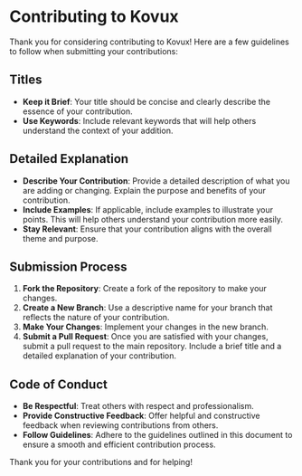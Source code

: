 # Contributing to Kovux

Thank you for considering contributing to Kovux! Here are a few guidelines to follow when submitting your contributions:

## Titles

- **Keep it Brief**: Your title should be concise and clearly describe the essence of your contribution.
- **Use Keywords**: Include relevant keywords that will help others understand the context of your addition.

## Detailed Explanation

- **Describe Your Contribution**: Provide a detailed description of what you are adding or changing. Explain the purpose and benefits of your contribution.
- **Include Examples**: If applicable, include examples to illustrate your points. This will help others understand your contribution more easily.
- **Stay Relevant**: Ensure that your contribution aligns with the overall theme and purpose.

## Submission Process

1. **Fork the Repository**: Create a fork of the repository to make your changes.
2. **Create a New Branch**: Use a descriptive name for your branch that reflects the nature of your contribution.
3. **Make Your Changes**: Implement your changes in the new branch.
4. **Submit a Pull Request**: Once you are satisfied with your changes, submit a pull request to the main repository. Include a brief title and a detailed explanation of your contribution.

## Code of Conduct

- **Be Respectful**: Treat others with respect and professionalism.
- **Provide Constructive Feedback**: Offer helpful and constructive feedback when reviewing contributions from others.
- **Follow Guidelines**: Adhere to the guidelines outlined in this document to ensure a smooth and efficient contribution process.

Thank you for your contributions and for helping!
